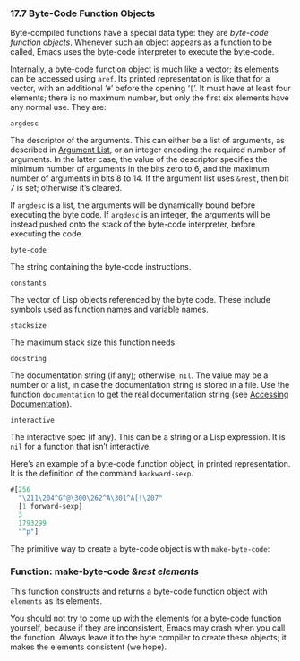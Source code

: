 

### 17.7 Byte-Code Function Objects

Byte-compiled functions have a special data type: they are *byte-code function objects*. Whenever such an object appears as a function to be called, Emacs uses the byte-code interpreter to execute the byte-code.

Internally, a byte-code function object is much like a vector; its elements can be accessed using `aref`. Its printed representation is like that for a vector, with an additional ‘`#`’ before the opening ‘`[`’. It must have at least four elements; there is no maximum number, but only the first six elements have any normal use. They are:

`argdesc`

The descriptor of the arguments. This can either be a list of arguments, as described in [Argument List](Argument-List.html), or an integer encoding the required number of arguments. In the latter case, the value of the descriptor specifies the minimum number of arguments in the bits zero to 6, and the maximum number of arguments in bits 8 to 14. If the argument list uses `&rest`, then bit 7 is set; otherwise it’s cleared.

If `argdesc` is a list, the arguments will be dynamically bound before executing the byte code. If `argdesc` is an integer, the arguments will be instead pushed onto the stack of the byte-code interpreter, before executing the code.

`byte-code`

The string containing the byte-code instructions.

`constants`

The vector of Lisp objects referenced by the byte code. These include symbols used as function names and variable names.

`stacksize`

The maximum stack size this function needs.

`docstring`

The documentation string (if any); otherwise, `nil`. The value may be a number or a list, in case the documentation string is stored in a file. Use the function `documentation` to get the real documentation string (see [Accessing Documentation](Accessing-Documentation.html)).

`interactive`

The interactive spec (if any). This can be a string or a Lisp expression. It is `nil` for a function that isn’t interactive.

Here’s an example of a byte-code function object, in printed representation. It is the definition of the command `backward-sexp`.

```lisp
#[256
  "\211\204^G^@\300\262^A\301^A[!\207"
  [1 forward-sexp]
  3
  1793299
  "^p"]
```

The primitive way to create a byte-code object is with `make-byte-code`:

### Function: **make-byte-code** *\&rest elements*

This function constructs and returns a byte-code function object with `elements` as its elements.

You should not try to come up with the elements for a byte-code function yourself, because if they are inconsistent, Emacs may crash when you call the function. Always leave it to the byte compiler to create these objects; it makes the elements consistent (we hope).
